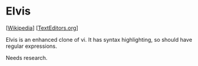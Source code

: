 # Elvis

[[Wikipedia](https://en.wikipedia.org/wiki/Elvis_(text_editor))]
[[TextEditors.org](https://texteditors.org/cgi-bin/wiki.pl?Elvis)]

Elvis is an enhanced clone of vi. It has syntax highlighting, so should have
regular expressions.

Needs research.
